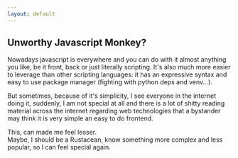 ```yaml
---
layout: default
---
```

## Unworthy Javascript Monkey?

Nowadays javascript is everywhere and you can do with it almost anything you like, be it front, back or just literally scripting. It's also much more easier to leverage than other scripting languages: it has an expressive syntax and easy to use package manager (fighting with python deps and venv...).  

But sometimes, because of it's simplicity, I see everyone in the internet doing it, suddenly, I am not special at all and there is a lot of shitty reading material across the internet regarding web technologies that a bystander may think it is very simple an easy to do frontend.

This, can made me feel lesser.  
Maybe, I should be a Rustacean, know something more complex and less popular, so I can feel special again. 
